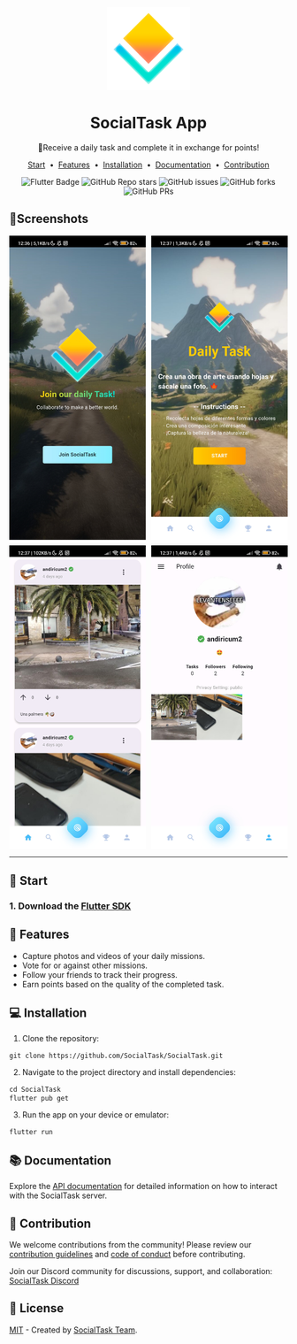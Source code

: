 <div align="center">
    <img src="https://raw.githubusercontent.com/SocialTask/Assets/main/logo_500px.png" alt="SocialTask Logo" height="150px" width="auto" /> 
    <h1>SocialTask App</h1>
    <p>📱Receive a daily task and complete it in exchange for points!</p>
</div>

<div align="center">
    <a href="#-start">Start</a>
    <span>&nbsp;•&nbsp;</span>
    <a href="#-features">Features</a>
    <span>&nbsp;•&nbsp;</span>
    <a href="#-installation">Installation</a>
    <span>&nbsp;•&nbsp;</span>
    <a href="#-documentation">Documentation</a>
    <span>&nbsp;•&nbsp;</span>
    <a href="#-contribution">Contribution</a>
</div>

<p align="center">
    <img src="https://img.shields.io/badge/Flutter-%2302569B.svg?style=for-the-badge&logo=Flutter&logoColor=white" alt="Flutter Badge" />
    <img src="https://img.shields.io/github/stars/SocialTask/SocialTask?style=for-the-badge" alt="GitHub Repo stars" />
    <img src="https://img.shields.io/github/issues/SocialTask/SocialTask?style=for-the-badge" alt="GitHub issues" />
    <img src="https://img.shields.io/github/forks/SocialTask/SocialTask?style=for-the-badge" alt="GitHub forks" />
    <img src="https://img.shields.io/github/issues-pr/SocialTask/SocialTask?style=for-the-badge" alt="GitHub PRs" />
</p>

## 📱Screenshots

<div class="container" style="display: grid; grid-template-columns: repeat(auto-fit, minmax(200px, 1fr)); grid-gap: 10px;">
  <img class="image" src="https://raw.githubusercontent.com/SocialTask/Assets/main/Screenshots/1707824553965.jpg" alt="Imagen 1" style="width: 100%; height: auto; object-fit: cover;">
  <img class="image" src="https://raw.githubusercontent.com/SocialTask/Assets/main/Screenshots/1707824553913.jpg" alt="Imagen 2" style="width: 100%; height: auto; object-fit: cover;">
  <img class="image" src="https://raw.githubusercontent.com/SocialTask/Assets/main/Screenshots/1707824553875.jpg" alt="Imagen 3" style="width: 100%; height: auto; object-fit: cover;">
  <img class="image" src="https://raw.githubusercontent.com/SocialTask/Assets/main/Screenshots/1707824553895.jpg" alt="Imagen 4" style="width: 100%; height: auto; object-fit: cover;">
</div>

---
## 🚀 Start

### 1. Download the [Flutter SDK](https://flutter.dev/docs/get-started/install)

## 🧞 Features

- Capture photos and videos of your daily missions.
- Vote for or against other missions.
- Follow your friends to track their progress.
- Earn points based on the quality of the completed task.

## 💻 Installation

1. Clone the repository:

```
git clone https://github.com/SocialTask/SocialTask.git
```

2. Navigate to the project directory and install dependencies:

```
cd SocialTask
flutter pub get
```

3. Run the app on your device or emulator:

```
flutter run
```

## 📚 Documentation

Explore the [API documentation](https://github.com/SocialTask/Server/tree/main/docs) for detailed information on how to interact with the SocialTask server.

## 🤝 Contribution

We welcome contributions from the community! Please review our [contribution guidelines](CONTRIBUTING.md) and [code of conduct](CODE_OF_CONDUCT.md) before contributing.

Join our Discord community for discussions, support, and collaboration: [SocialTask Discord](https://discord.gg/qzwC7P65pg)

## 📝 License

[MIT](LICENSE) - Created by [SocialTask Team](https://github.com/SocialTask).
